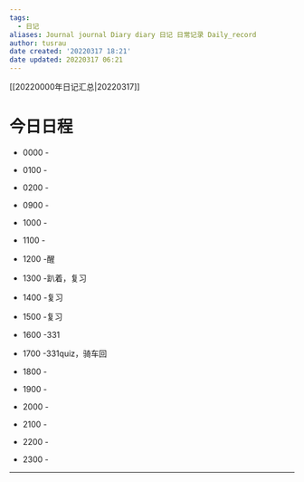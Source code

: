 ```yaml
---
tags:
  - 日记
aliases: Journal journal Diary diary 日记 日常记录 Daily_record
author: tusrau
date created: '20220317 18:21'
date updated: 20220317 06:21
---
```


[[20220000年日记汇总|20220317]]

# 今日日程

- 0000 -
- 0100 -
- 0200 -

- 0900 -
- 1000 -
- 1100 -
- 1200 -醒
- 1300 -趴着，复习
- 1400 -复习
- 1500 -复习
- 1600 -331
- 1700 -331quiz，骑车回
- 1800 -

- 1900 -
- 2000 -
- 2100 -
- 2200 -
- 2300 -

---
